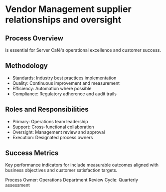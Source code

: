 # Vendor Management supplier relationships and oversight

## Process Overview
 is essential for Server Café's operational excellence and customer success.

## Methodology
- Standards: Industry best practices implementation
- Quality: Continuous improvement and measurement
- Efficiency: Automation where possible
- Compliance: Regulatory adherence and audit trails

## Roles and Responsibilities
- Primary: Operations team leadership
- Support: Cross-functional collaboration
- Oversight: Management review and approval
- Execution: Designated process owners

## Success Metrics
Key performance indicators for  include measurable outcomes aligned with business objectives and customer satisfaction targets.

Process Owner: Operations Department
Review Cycle: Quarterly assessment